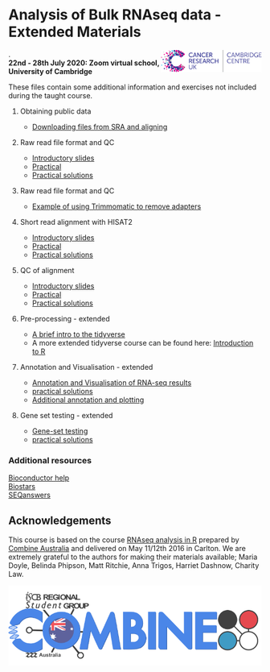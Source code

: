 # Analysis of Bulk RNAseq data - Extended Materials
<img src="images/CRUK_CC_web.jpg" alt="CRUK Cambdridge Centre" width="200" align="right"/>.  
**22nd - 28th July 2020: Zoom virtual school, University of Cambridge**

These files contain some additional information and exercises not included 
during the taught course.

1. Obtaining public data
    - [Downloading files from SRA and aligning](Supplementary_Materials/S1_Getting_raw_reads_from_SRA.html)

2. Raw read file format and QC
    - [Introductory slides](extended_html/B_FastQC.html)  
    - [Practical](extended_html/B_FastQC_practical.html)  
    - [Practical solutions](extended_html/B_FastQC_practical.Solutions.html)

3. Raw read file format and QC  
    - [Example of using Trimmomatic to remove adapters](extended_html/Trimming.html)

4. Short read alignment with HISAT2
    - [Introductory slides](extended_html/C_Alignment_with_HISAT2.html)  
    - [Practical](extended_html/C_Alignment_with_HISAT2_practical.html)  
    - [Practical solutions](extended_html/C_Alignment_with_HISAT2.Solutions.html)

5. QC of alignment
    - [Introductory slides](extended_html/D_QC_of_aligned_reads.html)  
    - [Practical](extended_html/D_QC_of_aligned_reads_practical.html)  
    - [Practical solutions](extended_html/D_QC_of_aligned_reads.Solutions.html)

6. Pre-processing - extended 
    - [A brief intro to the tidyverse](extended_html/02a_A_brief_intro_to_dplyr.html)  
    - A more extended tidyverse course can be found here: 
        [Introduction to R](https://bioinformatics-core-shared-training.github.io/r-intro/)

7. Annotation and Visualisation - extended 
    - [Annotation and Visualisation of RNA-seq results](extended_html/05_Annotation_and_Visualisation.html)  
    - [practical 
solutions](extended_html/05_Annotation_and_Visualisation.Solutions.html)
    - [Additional annotation and plotting](Supplementary_Materials/S3_Annotation_and_Visualisation.nb.html)

8. Gene set testing - extended
    - [Gene-set testing](extended_html/06_Gene_set_testing.html)
    - [practical solutions](extended_html/06_Gene_set_testing.Solutions.html)

### Additional resources

[Bioconductor help](https://www.bioconductor.org/help/)  
[Biostars](https://www.biostars.org/)  
[SEQanswers](http://seqanswers.com/)  

## Acknowledgements

This course is based on the course 
[RNAseq analysis in R](http://combine-australia.github.io/2016-05-11-RNAseq/)
prepared by [Combine Australia](https://combine.org.au/) and delivered on May
11/12th 2016 in Carlton. We are extremely grateful to the authors for making
their materials available; Maria Doyle, Belinda Phipson, Matt Ritchie, Anna
Trigos, Harriet Dashnow, Charity Law.

![](images/combine_banner_small.png)

